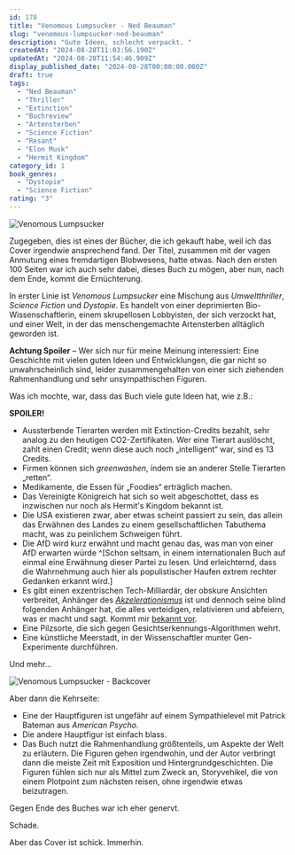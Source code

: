 ```yaml
---
id: 178
title: "Venomous Lumpsucker - Ned Beauman"
slug: "venomous-lumpsucker-ned-beauman"
description: "Gute Ideen, schlecht verpackt. "
createdAt: "2024-08-28T11:03:56.190Z"
updatedAt: "2024-08-28T11:54:46.909Z"
display_published_date: "2024-08-28T00:00:00.000Z"
draft: true
tags:
  - "Ned Beauman"
  - "Thriller"
  - "Extinction"
  - "Buchreview"
  - "Artensterben"
  - "Science Fiction"
  - "Resant"
  - "Elon Musk"
  - "Hermit Kingdom"
category_id: 1
book_genres:
  - "Dystopie"
  - "Science Fiction"
rating: "3"
---
```


![Venomous Lumpsucker](https://res.cloudinary.com/dlsll9dkn/image/upload/v1724835799/venomous_lumpsucker_front_8ef1c54d1f.jpg)

Zugegeben, dies ist eines der Bücher, die ich gekauft habe, weil ich das Cover irgendwie ansprechend fand. Der Titel, zusammen mit der vagen Anmutung eines fremdartigen Blobwesens, hatte etwas. Nach den ersten 100 Seiten war ich auch sehr dabei, dieses Buch zu mögen, aber nun, nach dem Ende, kommt die Ernüchterung.

In erster Linie ist *Venomous Lumpsucker* eine Mischung aus _Umweltthriller_, _Science Fiction_ und _Dystopie_. Es handelt von einer deprimierten Bio-Wissenschaftlerin, einem skrupellosen Lobbyisten, der sich verzockt hat, und einer Welt, in der das menschengemachte Artensterben alltäglich geworden ist.

**Achtung Spoiler** – Wer sich nur für meine Meinung interessiert: Eine Geschichte mit vielen guten Ideen und Entwicklungen, die gar nicht so unwahrscheinlich sind, leider zusammengehalten von einer sich ziehenden Rahmenhandlung und sehr unsympathischen Figuren.

<!--more-->

Was ich mochte, war, dass das Buch viele gute Ideen hat, wie z.B.:

**SPOILER!**
- Aussterbende Tierarten werden mit Extinction-Credits bezahlt, sehr analog zu den heutigen CO2-Zertifikaten. Wer eine Tierart auslöscht, zahlt einen Credit; wenn diese auch noch „intelligent“ war, sind es 13 Credits.
- Firmen können sich *greenwashen*, indem sie an anderer Stelle Tierarten „retten“.
- Medikamente, die Essen für „Foodies“ erträglich machen.
- Das Vereinigte Königreich hat sich so weit abgeschottet, dass es inzwischen nur noch als Hermit's Kingdom bekannt ist.
- Die USA existieren zwar, aber etwas scheint passiert zu sein, das allein das Erwähnen des Landes zu einem gesellschaftlichen Tabuthema macht, was zu peinlichem Schweigen führt.
- Die AfD wird kurz erwähnt und macht genau das, was man von einer AfD erwarten würde ^[Schon seltsam, in einem internationalen Buch auf einmal eine Erwähnung dieser Partei zu lesen. Und erleichternd, dass die Wahrnehmung auch hier als populistischer Haufen extrem rechter Gedanken erkannt wird.]
- Es gibt einen exzentrischen Tech-Milliardär, der obskure Ansichten verbreitet, Anhänger des [*Akzelerationismus*](https://de.wikipedia.org/wiki/Akzelerationismus) ist und dennoch seine blind folgenden Anhänger hat, die alles verteidigen, relativieren und abfeiern, was er macht und sagt. Kommt mir [bekannt vor](https://www.youtube.com/watch?v=u_Tx1SG0Clw).
- Eine Pilzsorte, die sich gegen Gesichtserkennungs-Algorithmen wehrt.
- Eine künstliche Meerstadt, in der Wissenschaftler munter Gen-Experimente durchführen.

Und mehr…

![Venomous Lumpsucker - Backcover](https://res.cloudinary.com/dlsll9dkn/image/upload/v1724835799/venomous_lumpsucker_back_f9afab8b72.jpg)

Aber dann die Kehrseite:

- Eine der Hauptfiguren ist ungefähr auf einem Sympathielevel mit Patrick Bateman aus *American Psycho*.
- Die andere Hauptfigur ist einfach blass.
- Das Buch nutzt die Rahmenhandlung größtenteils, um Aspekte der Welt zu erläutern. Die Figuren gehen irgendwohin, und der Autor verbringt dann die meiste Zeit mit Exposition und Hintergrundgeschichten. Die Figuren fühlen sich nur als Mittel zum Zweck an, Storyvehikel, die von einem Plotpoint zum nächsten reisen, ohne irgendwie etwas beizutragen.

Gegen Ende des Buches war ich eher genervt.

Schade.

Aber das Cover ist schick. Immerhin. 


